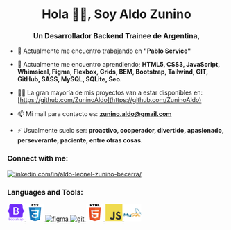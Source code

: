 <h1 align="center">Hola 🖖🏽, Soy Aldo Zunino</h1>
<h3 align="center">Un Desarrollador Backend Trainee de Argentina,</h3>

- 🔭 Actualmente me encuentro trabajando en **"Pablo Service"**

- 🌱 Actualmente me encuentro aprendiendo; **HTML5, CSS3, JavaScript, Whimsical, Figma, Flexbox, Grids, BEM, Bootstrap, Tailwind, GIT, GitHub, SASS, MySQL, SQLite, Seo.**

- 👨‍💻 La gran mayoría de mis proyectos van a estar disponibles en: [https://github.com/ZuninoAldo](https://github.com/ZuninoAldo)

- 📫 Mi mail para contacto es: **zunino.aldo@gmail.com**

- ⚡ Usualmente suelo ser: **proactivo, cooperador, divertido, apasionado, perseverante, paciente, entre otras cosas.**

<h3 align="left">Connect with me:</h3>
<p align="left">
<a href="https://linkedin.com/in/linkedin.com/in/aldo-leonel-zunino-becerra/" target="blank"><img align="center" src="https://raw.githubusercontent.com/rahuldkjain/github-profile-readme-generator/master/src/images/icons/Social/linked-in-alt.svg" alt="linkedin.com/in/aldo-leonel-zunino-becerra/" height="30" width="40" /></a>
</p>

<h3 align="left">Languages and Tools:</h3>
<p align="left"> <a href="https://getbootstrap.com" target="_blank" rel="noreferrer"> <img src="https://raw.githubusercontent.com/devicons/devicon/master/icons/bootstrap/bootstrap-plain-wordmark.svg" alt="bootstrap" width="40" height="40"/> </a> <a href="https://www.w3schools.com/css/" target="_blank" rel="noreferrer"> <img src="https://raw.githubusercontent.com/devicons/devicon/master/icons/css3/css3-original-wordmark.svg" alt="css3" width="40" height="40"/> </a> <a href="https://www.figma.com/" target="_blank" rel="noreferrer"> <img src="https://www.vectorlogo.zone/logos/figma/figma-icon.svg" alt="figma" width="40" height="40"/> </a> <a href="https://git-scm.com/" target="_blank" rel="noreferrer"> <img src="https://www.vectorlogo.zone/logos/git-scm/git-scm-icon.svg" alt="git" width="40" height="40"/> </a> <a href="https://www.w3.org/html/" target="_blank" rel="noreferrer"> <img src="https://raw.githubusercontent.com/devicons/devicon/master/icons/html5/html5-original-wordmark.svg" alt="html5" width="40" height="40"/> </a> <a href="https://developer.mozilla.org/en-US/docs/Web/JavaScript" target="_blank" rel="noreferrer"> <img src="https://raw.githubusercontent.com/devicons/devicon/master/icons/javascript/javascript-original.svg" alt="javascript" width="40" height="40"/> </a> <a href="https://www.mysql.com/" target="_blank" rel="noreferrer"> <img src="https://raw.githubusercontent.com/devicons/devicon/master/icons/mysql/mysql-original-wordmark.svg" alt="mysql" width="40" height="40"/> </a> </p>
